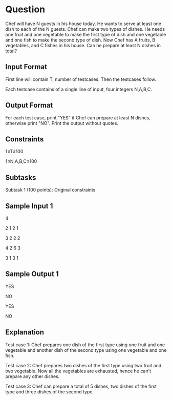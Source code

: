 # Question

Chef will have N guests in his house today. He wants to serve at least one dish to each of the N guests. Chef can make two types of dishes. He needs one fruit and one vegetable to make the first type of dish and one vegetable and one fish to make the second type of dish. Now Chef has A fruits, B vegetables, and C fishes in his house. Can he prepare at least N dishes in total?

## Input Format
First line will contain T, number of testcases. Then the testcases follow.

Each testcase contains of a single line of input, four integers N,A,B,C.

## Output Format

For each test case, print "YES" if Chef can prepare at least N dishes, otherwise print "NO". Print the output without quotes.

## Constraints

1≤T≤100

1≤N,A,B,C≤100

## Subtasks

Subtask 1 (100 points): Original constraints

## Sample Input 1 

4

2 1 2 1

3 2 2 2

4 2 6 3

3 1 3 1

## Sample Output 1 

YES

NO

YES

NO

## Explanation

Test case 1: Chef prepares one dish of the first type using one fruit and one vegetable and another dish of the second type using one vegetable and one fish.

Test case 2: Chef prepares two dishes of the first type using two fruit and two vegetable. Now all the vegetables are exhausted, hence he can't prepare any other dishes.

Test case 3: Chef can prepare a total of 5 dishes, two dishes of the first type and three dishes of the second type.
